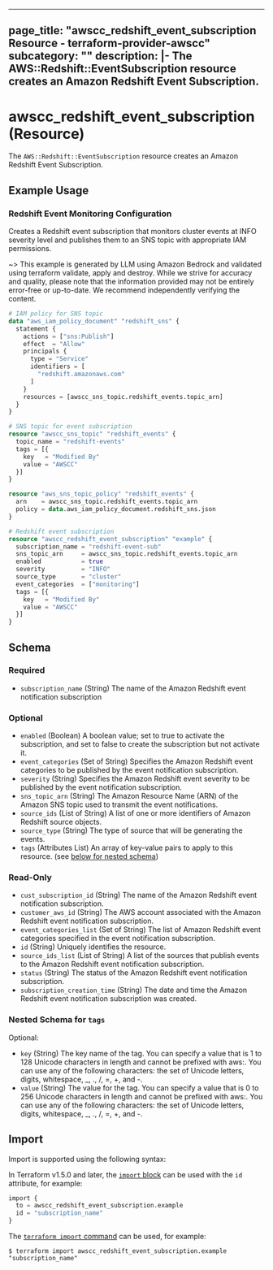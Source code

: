 
---
page_title: "awscc_redshift_event_subscription Resource - terraform-provider-awscc"
subcategory: ""
description: |-
  The AWS::Redshift::EventSubscription resource creates an Amazon Redshift Event Subscription.
---

# awscc_redshift_event_subscription (Resource)

The `AWS::Redshift::EventSubscription` resource creates an Amazon Redshift Event Subscription.

## Example Usage

### Redshift Event Monitoring Configuration

Creates a Redshift event subscription that monitors cluster events at INFO severity level and publishes them to an SNS topic with appropriate IAM permissions.

~> This example is generated by LLM using Amazon Bedrock and validated using terraform validate, apply and destroy. While we strive for accuracy and quality, please note that the information provided may not be entirely error-free or up-to-date. We recommend independently verifying the content.

```terraform
# IAM policy for SNS topic
data "aws_iam_policy_document" "redshift_sns" {
  statement {
    actions = ["sns:Publish"]
    effect  = "Allow"
    principals {
      type = "Service"
      identifiers = [
        "redshift.amazonaws.com"
      ]
    }
    resources = [awscc_sns_topic.redshift_events.topic_arn]
  }
}

# SNS topic for event subscription
resource "awscc_sns_topic" "redshift_events" {
  topic_name = "redshift-events"
  tags = [{
    key   = "Modified By"
    value = "AWSCC"
  }]
}

resource "aws_sns_topic_policy" "redshift_events" {
  arn    = awscc_sns_topic.redshift_events.topic_arn
  policy = data.aws_iam_policy_document.redshift_sns.json
}

# Redshift event subscription
resource "awscc_redshift_event_subscription" "example" {
  subscription_name = "redshift-event-sub"
  sns_topic_arn     = awscc_sns_topic.redshift_events.topic_arn
  enabled           = true
  severity          = "INFO"
  source_type       = "cluster"
  event_categories  = ["monitoring"]
  tags = [{
    key   = "Modified By"
    value = "AWSCC"
  }]
}
```

<!-- schema generated by tfplugindocs -->
## Schema

### Required

- `subscription_name` (String) The name of the Amazon Redshift event notification subscription

### Optional

- `enabled` (Boolean) A boolean value; set to true to activate the subscription, and set to false to create the subscription but not activate it.
- `event_categories` (Set of String) Specifies the Amazon Redshift event categories to be published by the event notification subscription.
- `severity` (String) Specifies the Amazon Redshift event severity to be published by the event notification subscription.
- `sns_topic_arn` (String) The Amazon Resource Name (ARN) of the Amazon SNS topic used to transmit the event notifications.
- `source_ids` (List of String) A list of one or more identifiers of Amazon Redshift source objects.
- `source_type` (String) The type of source that will be generating the events.
- `tags` (Attributes List) An array of key-value pairs to apply to this resource. (see [below for nested schema](#nestedatt--tags))

### Read-Only

- `cust_subscription_id` (String) The name of the Amazon Redshift event notification subscription.
- `customer_aws_id` (String) The AWS account associated with the Amazon Redshift event notification subscription.
- `event_categories_list` (Set of String) The list of Amazon Redshift event categories specified in the event notification subscription.
- `id` (String) Uniquely identifies the resource.
- `source_ids_list` (List of String) A list of the sources that publish events to the Amazon Redshift event notification subscription.
- `status` (String) The status of the Amazon Redshift event notification subscription.
- `subscription_creation_time` (String) The date and time the Amazon Redshift event notification subscription was created.

<a id="nestedatt--tags"></a>
### Nested Schema for `tags`

Optional:

- `key` (String) The key name of the tag. You can specify a value that is 1 to 128 Unicode characters in length and cannot be prefixed with aws:. You can use any of the following characters: the set of Unicode letters, digits, whitespace, _, ., /, =, +, and -.
- `value` (String) The value for the tag. You can specify a value that is 0 to 256 Unicode characters in length and cannot be prefixed with aws:. You can use any of the following characters: the set of Unicode letters, digits, whitespace, _, ., /, =, +, and -.

## Import

Import is supported using the following syntax:

In Terraform v1.5.0 and later, the [`import` block](https://developer.hashicorp.com/terraform/language/import) can be used with the `id` attribute, for example:

```terraform
import {
  to = awscc_redshift_event_subscription.example
  id = "subscription_name"
}
```

The [`terraform import` command](https://developer.hashicorp.com/terraform/cli/commands/import) can be used, for example:

```shell
$ terraform import awscc_redshift_event_subscription.example "subscription_name"
```
